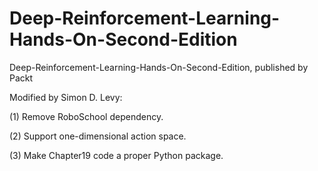 # Deep-Reinforcement-Learning-Hands-On-Second-Edition
Deep-Reinforcement-Learning-Hands-On-Second-Edition, published by Packt

Modified by Simon D. Levy:

(1) Remove RoboSchool dependency.

(2) Support one-dimensional action space.

(3) Make Chapter19 code a proper Python package.
